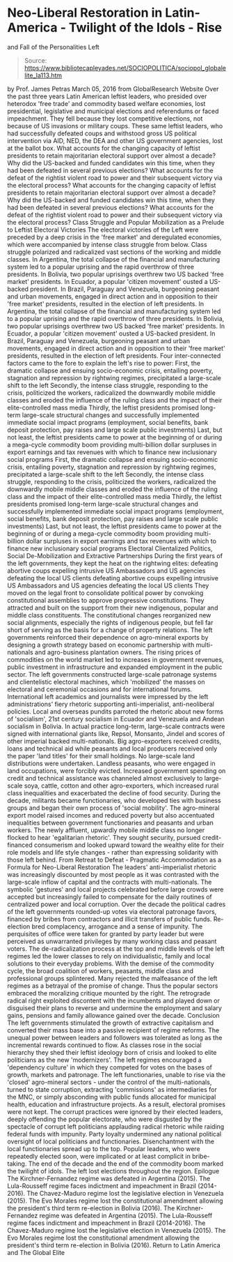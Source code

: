 # Neo-Liberal Restoration in Latin-America - Twilight of the Idols - Rise 
and Fall of the Personalities Left

> Source: https://www.bibliotecapleyades.net/SOCIOPOLITICA/sociopol_globalelite_la113.htm

by Prof. James Petras March 05, 2016 from GlobalResearch Website
Over the past three years Latin American leftist leaders, who presided over heterodox 'free trade' and commodity based welfare economies, lost presidential, legislative and municipal elections and referendums or faced impeachment.
They fell because they lost competitive elections, not because of US invasions or military coups.
These same leftist leaders, who had successfully defeated coups and withstood gross US political intervention via AID, NED, the DEA and other US government agencies, lost at the ballot box.
What accounts for the changing capacity of leftist presidents to retain majoritarian electoral support over almost a decade? Why did the US-backed and funded candidates win this time, when they had been defeated in several previous elections? What accounts for the defeat of the rightist violent road to power and their subsequent victory via the electoral process?
What accounts for the changing capacity of leftist presidents to retain majoritarian electoral support over almost a decade?
Why did the US-backed and funded candidates win this time, when they had been defeated in several previous elections?
What accounts for the defeat of the rightist violent road to power and their subsequent victory via the electoral process?
Class Struggle and Popular Mobilization as a Prelude to Leftist Electoral Victories The electoral victories of the Left were preceded by a deep crisis in the 'free market' and deregulated economies, which were accompanied by intense class struggle from below.
Class struggle polarized and radicalized vast sections of the working and middle classes.
In Argentina, the total collapse of the financial and manufacturing system led to a popular uprising and the rapid overthrow of three presidents. In Bolivia, two popular uprisings overthrew two US backed 'free market' presidents. In Ecuador, a popular 'citizen movement' ousted a US-backed president. In Brazil, Paraguay and Venezuela, burgeoning peasant and urban movements, engaged in direct action and in opposition to their 'free market' presidents, resulted in the election of left presidents.
In Argentina, the total collapse of the financial and manufacturing system led to a popular uprising and the rapid overthrow of three presidents.
In Bolivia, two popular uprisings overthrew two US backed 'free market' presidents.
In Ecuador, a popular 'citizen movement' ousted a US-backed president.
In Brazil, Paraguay and Venezuela, burgeoning peasant and urban movements, engaged in direct action and in opposition to their 'free market' presidents, resulted in the election of left presidents.
Four inter-connected factors came to the fore to explain the left's rise to power:
First, the dramatic collapse and ensuing socio-economic crisis, entailing poverty, stagnation and repression by rightwing regimes, precipitated a large-scale shift to the left Secondly, the intense class struggle, responding to the crisis, politicized the workers, radicalized the downwardly mobile middle classes and eroded the influence of the ruling class and the impact of their elite-controlled mass media Thirdly, the leftist presidents promised long-term large-scale structural changes and successfully implemented immediate social impact programs (employment, social benefits, bank deposit protection, pay raises and large scale public investments) Last, but not least, the leftist presidents came to power at the beginning of or during a mega-cycle commodity boom providing multi-billion dollar surpluses in export earnings and tax revenues with which to finance new inclusionary social programs
First, the dramatic collapse and ensuing socio-economic crisis, entailing poverty, stagnation and repression by rightwing regimes, precipitated a large-scale shift to the left
Secondly, the intense class struggle, responding to the crisis, politicized the workers, radicalized the downwardly mobile middle classes and eroded the influence of the ruling class and the impact of their elite-controlled mass media
Thirdly, the leftist presidents promised long-term large-scale structural changes and successfully implemented immediate social impact programs (employment, social benefits, bank deposit protection, pay raises and large scale public investments)
Last, but not least, the leftist presidents came to power at the beginning of or during a mega-cycle commodity boom providing multi-billion dollar surpluses in export earnings and tax revenues with which to finance new inclusionary social programs
Electoral Clientalized Politics, Social De-Mobilization and Extractive Partnerships During the first years of the left governments, they kept the heat on the rightwing elites:
defeating abortive coups expelling intrusive US Ambassadors and US agencies defeating the local US clients
defeating abortive coups
expelling intrusive US Ambassadors and US agencies
defeating the local US clients
They moved on the legal front to consolidate political power by convoking constitutional assemblies to approve progressive constitutions. They attracted and built on the support from their new indigenous, popular and middle class constituents. The constitutional changes reorganized new social alignments, especially the rights of indigenous people, but fell far short of serving as the basis for a change of property relations. The left governments reinforced their dependence on agro-mineral exports by designing a growth strategy based on economic partnership with multi-nationals and agro-business plantation owners. The rising prices of commodities on the world market led to increases in government revenues, public investment in infrastructure and expanded employment in the public sector. The left governments constructed large-scale patronage systems and clientelistic electoral machines, which 'mobilized' the masses on electoral and ceremonial occasions and for international forums. International left academics and journalists were impressed by the left administrations' fiery rhetoric supporting anti-imperialist, anti-neoliberal policies. Local and overseas pundits parroted the rhetoric about new forms of 'socialism', 21st century socialism in Ecuador and Venezuela and Andean socialism in Bolivia. In actual practice long-term, large-scale contracts were signed with international giants like, Repsol, Monsanto, Jindel and scores of other imperial backed multi-nationals. Big agro-exporters received credits, loans and technical aid while peasants and local producers received only the paper 'land titles' for their small holdings.
No large-scale land distributions were undertaken. Landless peasants, who were engaged in land occupations, were forcibly evicted. Increased government spending on credit and technical assistance was channeled almost exclusively to large-scale soya, cattle, cotton and other agro-exporters, which increased rural class inequalities and exacerbated the decline of food security. During the decade, militants became functionaries, who developed ties with business groups and began their own process of 'social mobility'. The agro-mineral export model raised incomes and reduced poverty but also accentuated inequalities between government functionaries and peasants and urban workers. The newly affluent, upwardly mobile middle class no longer flocked to hear 'egalitarian rhetoric'.
They sought security, pursued credit-financed consumerism and looked upward toward the wealthy elite for their role models and life style changes - rather than expressing solidarity with those left behind.
From Retreat to Defeat - Pragmatic Accommodation as a Formula for Neo-Liberal Restoration The leaders' anti-imperialist rhetoric was increasingly discounted by most people as it was contrasted with the large-scale inflow of capital and the contracts with multi-nationals. The symbolic 'gestures' and local projects celebrated before large crowds were accepted but increasingly failed to compensate for the daily routines of centralized power and local corruption. Over the decade the political cadres of the left governments rounded-up votes via electoral patronage favors, financed by bribes from contractors and illicit transfers of public funds. Re-election bred complacency, arrogance and a sense of impunity. The perquisites of office were taken for granted by party leader but were perceived as unwarranted privileges by many working class and peasant voters. The de-radicalization process at the top and middle levels of the left regimes led the lower classes to rely on individualistic, family and local solutions to their everyday problems. With the demise of the commodity cycle, the broad coalition of workers, peasants, middle class and professional groups splintered. Many rejected the malfeasance of the left regimes as a betrayal of the promise of change. Thus the popular sectors embraced the moralizing critique mounted by the right. The retrograde radical right exploited discontent with the incumbents and played down or disguised their plans to reverse and undermine the employment and salary gains, pensions and family allowance gained over the decade.
Conclusion The left governments stimulated the growth of extractive capitalism and converted their mass base into a passive recipient of regime reforms. The unequal power between leaders and followers was tolerated as long as the incremental rewards continued to flow. As classes rose in the social hierarchy they shed their leftist ideology born of crisis and looked to elite politicians as the new 'modernizers'. The left regimes encouraged a 'dependency culture' in which they competed for votes on the bases of growth, markets and patronage. The left functionaries, unable to rise via the 'closed' agro-mineral sectors - under the control of the multi-nationals, turned to state corruption, extracting 'commissions' as intermediaries for the MNC, or simply absconding with public funds allocated for municipal health, education and infrastructure projects. As a result, electoral promises were not kept.
The corrupt practices were ignored by their elected leaders, deeply offending the popular electorate, who were disgusted by the spectacle of corrupt left politicians applauding radical rhetoric while raiding federal funds with impunity. Party loyalty undermined any national political oversight of local politicians and functionaries. Disenchantment with the local functionaries spread up to the top. Popular leaders, who were repeatedly elected soon, were implicated or at least complicit in bribe-taking. The end of the decade and the end of the commodity boom marked the twilight of idols.
The left lost elections throughout the region.
Epilogue
The Kirchner-Fernandez regime was defeated in Argentina (2015). The Lula-Rousseff regime faces indictment and impeachment in Brazil (2014-2016). The Chavez-Maduro regime lost the legislative election in Venezuela (2015). The Evo Morales regime lost the constitutional amendment allowing the president's third term re-election in Bolivia (2016).
The Kirchner-Fernandez regime was defeated in Argentina (2015).
The Lula-Rousseff regime faces indictment and impeachment in Brazil (2014-2016).
The Chavez-Maduro regime lost the legislative election in Venezuela (2015).
The Evo Morales regime lost the constitutional amendment allowing the president's third term re-election in Bolivia (2016).
Return to Latin America and The Global Elite
